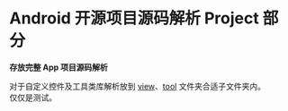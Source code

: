 Android 开源项目源码解析 Project 部分
====================================
**存放完整 App 项目源码解析**  

对于自定义控件及工具类库解析放到 [view](../view)、[tool](../tool-lib) 文件夹合适子文件夹内。  
仅仅是测试。
